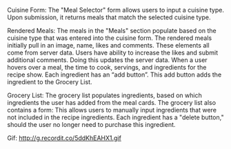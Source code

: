 Cuisine Form:
The "Meal Selector" form allows users to input a cuisine type. Upon submission, it returns meals that match the selected cuisine type.

Rendered Meals:
The meals in the "Meals" section populate based on the cuisine type that was entered into the cuisine form. The rendered meals initially pull in an image, name, likes and comments. These elements all come from server data. Users have ability to increase the likes and submit additional comments. Doing this updates the server data. When a user hovers over a meal, the time to cook, servings, and ingredients for the recipe show. Each ingredient has an “add button”. This add button adds the ingredient to the Grocery List.

Grocery List:
The grocery list populates ingredients, based on which ingredients the user has added from the meal cards. The grocery list also contains a form: This allows users to manually input ingredients that were not included in the recipe ingredients. Each ingredient has a "delete button," should the user no longer need to purchase this ingredient.

Gif: http://g.recordit.co/5ddKhEAHX1.gif 

